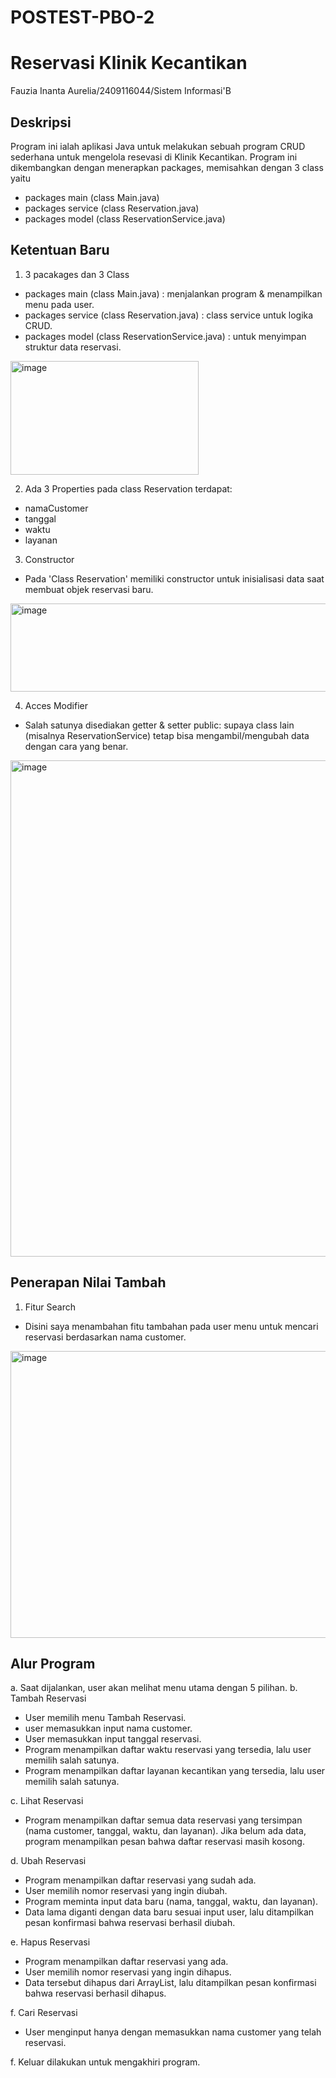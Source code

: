 # POSTEST-PBO-2
# Reservasi Klinik Kecantikan

Fauzia Inanta Aurelia/2409116044/Sistem Informasi'B

## Deskripsi
Program ini ialah aplikasi Java untuk melakukan sebuah program CRUD sederhana untuk mengelola resevasi di Klinik Kecantikan. Program ini dikembangkan dengan menerapkan packages, memisahkan dengan 3 class yaitu 
- packages main (class Main.java) 
- packages service (class Reservation.java) 
- packages model (class ReservationService.java)

## Ketentuan Baru
1. 3 pacakages dan 3 Class
- packages main (class Main.java) : menjalankan program & menampilkan menu pada user.
- packages service (class Reservation.java)  : class service untuk logika CRUD.
- packages model (class ReservationService.java) : untuk menyimpan struktur data reservasi.
 <img width="301" height="182" alt="image" src="https://github.com/user-attachments/assets/e42fc044-212e-4dda-a105-c4d16c7504b8" />

  
2. Ada 3 Properties pada class Reservation terdapat:
* namaCustomer
* tanggal
* waktu
* layanan

3. Constructor
- Pada 'Class Reservation' memiliki constructor untuk inisialisasi data saat membuat objek reservasi baru.
 <img width="878" height="141" alt="image" src="https://github.com/user-attachments/assets/a6a4102a-de60-4fb4-aab8-ae67a4847a7f" />


4. Acces Modifier
- Salah satunya disediakan getter & setter public: supaya class lain (misalnya ReservationService) tetap bisa mengambil/mengubah data dengan cara yang benar.
 <img width="699" height="794" alt="image" src="https://github.com/user-attachments/assets/e21edb99-7060-452d-92c1-dd527d3c6a7d" />


## Penerapan Nilai Tambah

1. Fitur Search
- Disini saya menambahan fitu tambahan pada user menu untuk mencari reservasi berdasarkan nama customer.
 <img width="758" height="459" alt="image" src="https://github.com/user-attachments/assets/432fda24-b096-4575-af2d-9366030721aa" />

## Alur Program
a. Saat dijalankan, user akan melihat menu utama dengan 5 pilihan.
b. Tambah Reservasi
- User memilih menu Tambah Reservasi.
- user memasukkan input nama customer.
- User memasukkan input tanggal reservasi.
- Program menampilkan daftar waktu reservasi yang tersedia, lalu user memilih salah satunya.
- Program menampilkan daftar layanan kecantikan yang tersedia, lalu user memilih salah satunya.
  
c. Lihat Reservasi
- Program menampilkan daftar semua data reservasi yang tersimpan (nama customer, tanggal, waktu, dan layanan).
Jika belum ada data, program menampilkan pesan bahwa daftar reservasi masih kosong.

d. Ubah Reservasi
- Program menampilkan daftar reservasi yang sudah ada.
- User memilih nomor reservasi yang ingin diubah.
- Program meminta input data baru (nama, tanggal, waktu, dan layanan).
- Data lama diganti dengan data baru sesuai input user, lalu ditampilkan pesan konfirmasi bahwa reservasi berhasil diubah.

e. Hapus Reservasi
- Program menampilkan daftar reservasi yang ada.
- User memilih nomor reservasi yang ingin dihapus.
- Data tersebut dihapus dari ArrayList, lalu ditampilkan pesan konfirmasi bahwa reservasi berhasil dihapus.

f. Cari Reservasi
- User menginput hanya dengan memasukkan nama customer yang telah reservasi.

f. Keluar dilakukan untuk mengakhiri program.







